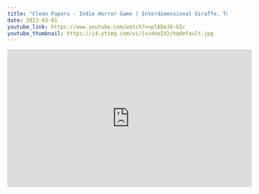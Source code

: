```yaml
---
title: "Clean Papers - Indie Horror Game | Interdimensional Giraffe, Toilet Paper & Monkey | Short"
date: 2023-03-01
youtube_link: https://www.youtube.com/watch?v=pl6DeJ6-GIc
youtube_thumbnail: https://i4.ytimg.com/vi/{videoId}/hqdefault.jpg
---
```

<iframe width="560" height="315" src="https://www.youtube.com/embed/pl6DeJ6-GIc" title="Clean Papers - Indie Horror Game | Interdimensional Giraffe, Toilet Paper & Monkey | Short" frameborder="0" allow="accelerometer; autoplay; clipboard-write; encrypted-media; gyroscope; picture-in-picture; web-share" allowfullscreen></iframe>
